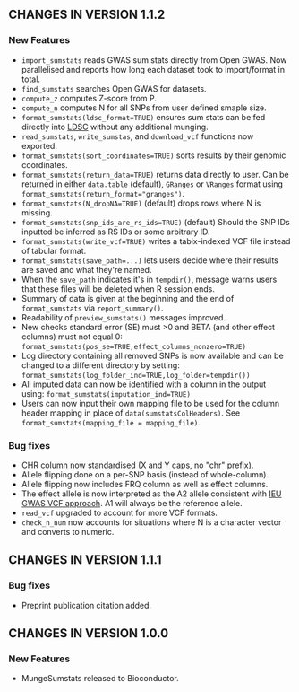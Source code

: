 ## CHANGES IN VERSION 1.1.2

### New Features

*   `import_sumstats` reads GWAS sum stats directly from Open GWAS. Now 
parallelised and reports how long each dataset took to import/format in total. 
*   `find_sumstats` searches Open GWAS for datasets. 
*   `compute_z` computes Z-score from P. 
*   `compute_n` computes N for all SNPs from user defined smaple size.
*   `format_sumstats(ldsc_format=TRUE)` ensures sum stats can be fed directly 
into [LDSC](https://github.com/bulik/ldsc) without any additional munging. 
*   `read_sumstats`, `write_sumstas`, and `download_vcf` functions now exported.  
*   `format_sumstats(sort_coordinates=TRUE)` sorts results by their genomic 
coordinates. 
*   `format_sumstats(return_data=TRUE)` returns data directly to user. Can be 
returned in either `data.table` (default), `GRanges` or `VRanges` format using 
`format_sumstats(return_format="granges")`.  
*   `format_sumstats(N_dropNA=TRUE)` (default) drops rows where N is missing. 
*   `format_sumstats(snp_ids_are_rs_ids=TRUE)` (default) Should the SNP IDs 
inputted be inferred as RS IDs or some arbitrary ID.
*   `format_sumstats(write_vcf=TRUE)` writes a tabix-indexed VCF file instead of
tabular format. 
*   `format_sumstats(save_path=...)` lets users decide where their results are 
saved and what they're named. 
*   When the `save_path` indicates it's in `tempdir()`, message warns users that
these files will be deleted when R session ends.  
*   Summary of data is given at the beginning and the end of `format_sumstats` 
via `report_summary()`.  
*   Readability of `preview_sumstats()` messages improved.  
*   New checks standard error (SE) must >0 and BETA (and other effect columns) 
must not equal 0: `format_sumstats(pos_se=TRUE,effect_columns_nonzero=TRUE)`
*   Log directory containing all removed SNPs is now available and can be 
changed to a different directory by setting:
`format_sumstats(log_folder_ind=TRUE,log_folder=tempdir())`
*   All imputed data can now be identified with a column in the output using:
`format_sumstats(imputation_ind=TRUE)`
*   Users can now input their own mapping file to be used for the column header 
mapping in place of `data(sumstatsColHeaders)`. See 
`format_sumstats(mapping_file = mapping_file)`.


### Bug fixes 

*   CHR column now standardised (X and Y caps, no "chr" prefix).
*   Allele flipping done on a per-SNP basis (instead of whole-column). 
*   Allele flipping now includes FRQ column as well as effect columns.
*   The effect allele is now interpreted as the A2 allele consistent with [IEU GWAS VCF approach](https://www.ncbi.nlm.nih.gov/pmc/articles/PMC7805039/). A1 will always be the reference allele.
*   `read_vcf` upgraded to account for more VCF formats. 
*   `check_n_num` now accounts for situations where N is a character vector and converts to numeric.  


## CHANGES IN VERSION 1.1.1

### Bug fixes

*   Preprint publication citation added.


## CHANGES IN VERSION 1.0.0

### New Features

*   MungeSumstats released to Bioconductor.

